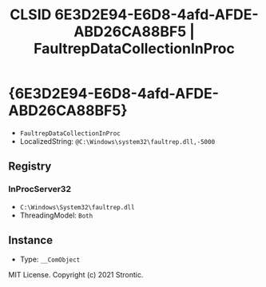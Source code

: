 ﻿---
title: "CLSID 6E3D2E94-E6D8-4afd-AFDE-ABD26CA88BF5 | FaultrepDataCollectionInProc"
excerpt: What is COM-Object CLSID 6E3D2E94-E6D8-4afd-AFDE-ABD26CA88BF5?
---

# {6E3D2E94-E6D8-4afd-AFDE-ABD26CA88BF5}

* `FaultrepDataCollectionInProc`
* LocalizedString: `@C:\Windows\system32\faultrep.dll,-5000`

## Registry


### InProcServer32

* `C:\Windows\System32\faultrep.dll`
* ThreadingModel: `Both`

## Instance

* Type: `__ComObject`

MIT License. Copyright (c) 2021 Strontic.


